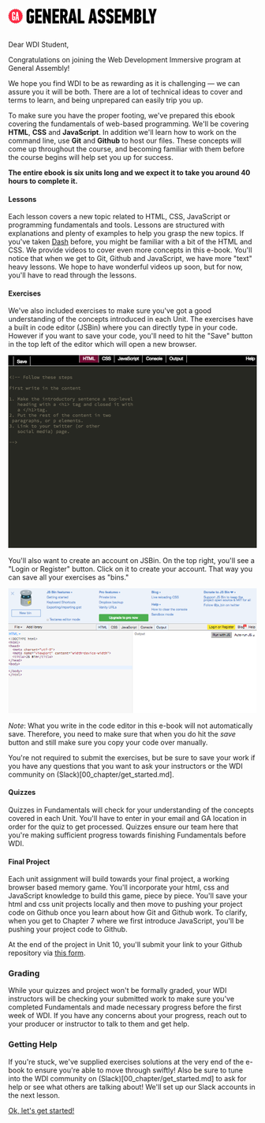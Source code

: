 ![GA Logo](assets/GA_logo.png)
<br>
<br>

Dear WDI Student,

Congratulations on joining the Web Development Immersive program at General Assembly!

We hope you find WDI to be as rewarding as it is challenging — we can assure you it will be both. There are a lot of technical ideas to cover and terms to learn, and being unprepared can easily trip you up.

To make sure you have the proper footing, we've prepared this ebook covering the fundamentals of web-based programming. We'll be covering **HTML**, **CSS** and **JavaScript**. In addition we'll learn how to work on the command line, use **Git** and **Github** to host our files. These concepts will come up throughout the course, and becoming familiar with them before the course begins will help set you up for success.

**The entire ebook is six units long and we expect it to take you around 40 hours to complete it.**

#### Lessons

Each lesson covers a new topic related to HTML, CSS, JavaScript or programming fundamentals and tools. Lessons are structured with explanations and plenty of examples to help you grasp the new topics. If you've taken [Dash](https://dash.generalassemb.ly/) before, you might be familiar with a bit of the HTML and CSS. We provide videos to cover even more concepts in this e-book. You'll notice that when we get to Git, Github and JavaScript, we have more "text" heavy lessons. We hope to have wonderful videos up soon, but for now, you'll have to read through the lessons.  

#### Exercises

We've also included exercises to make sure you've got a good understanding of the concepts introduced in each Unit. The exercises have a built in code editor (JSBin) where you can directly type in your code. However if you want to save your code, you'll need to hit the "Save" button in the top left of the editor which will open a new browser.

![](assets/elkwebdesign/editor.png)

You'll also want to create an account on JSBin. On the top right, you'll see a "Login or Register" button. Click on it to create your account. That way you can save all your exercises as "bins."

![](assets/elkwebdesign/jsbin.png)

*Note*: What you write in the code editor in this e-book will not automatically save. Therefore, you need to make sure that when you do hit the *save* button and still make sure you copy your code over manually.

You're not required to submit the exercises, but be sure to save your work if you have any questions that you want to ask your instructors or the WDI community on (Slack)[00_chapter/get_started.md].

#### Quizzes

Quizzes in Fundamentals will check for your understanding of the concepts covered in each Unit. You'll have to enter in your email and GA location in order for the quiz to get processed. Quizzes ensure our team here that you're making sufficient progress towards finishing Fundamentals before WDI.

#### Final Project

Each unit assignment will build towards your final project, a working browser based memory game. You'll incorporate your html, css and JavaScript knowledge to build this game, piece by piece. You'll save your html and css unit projects locally and then move to pushing your project code on Github once you learn about how Git and Github work. To clarify, when you get to Chapter 7 where we first introduce JavaScript, you'll be pushing your project code to Github.

At the end of the project in Unit 10, you'll submit your link to your Github repository via [this form](https://ga-immersives.typeform.com/to/UHC5Yp).

### Grading

While your quizzes and project won't be formally graded, your WDI instructors will be checking your submitted work to make sure you've completed Fundamentals and made necessary progress before the first week of WDI. If you have any concerns about your progress, reach out to your producer or instructor to talk to them and get help.

### Getting Help
If you're stuck, we've supplied exercises solutions at the very end of the e-book to ensure you're able to move through swiftly! Also be sure to tune into the WDI community on (Slack)[00_chapter/get_started.md] to ask for help or see what others are talking about! We'll set up our Slack accounts in the next lesson.

[Ok, let's get started!](00_chapter/get_started.md)
